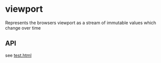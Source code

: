 # viewport

Represents the browsers viewport as a stream of immutable values which change over time

## API

see [test.html](test.html)